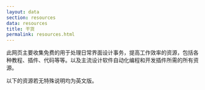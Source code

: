 ```yaml
---
layout: data
section: resources
data: resources
title: 干货
permalink: resources.html
---
```


此网页主要收集免费的用于处理日常界面设计事务，提高工作效率的资源，包括各种教程、插件、代码等等。以及主流设计软件自动化编程和开发插件所需的所有资源。

以下的资源若无特殊说明均为英文版。

